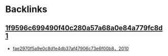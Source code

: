 
# Backlinks
## [1f9596c699490f40c280a57a68a0e84a779fc8d1](1f9596c699490f40c280a57a68a0e84a779fc8d1.md)
- [fae2970f5a9e0c8d1e4db37af47906c73e6f00b8，2010](fae2970f5a9e0c8d1e4db37af47906c73e6f00b8，2010.md)

